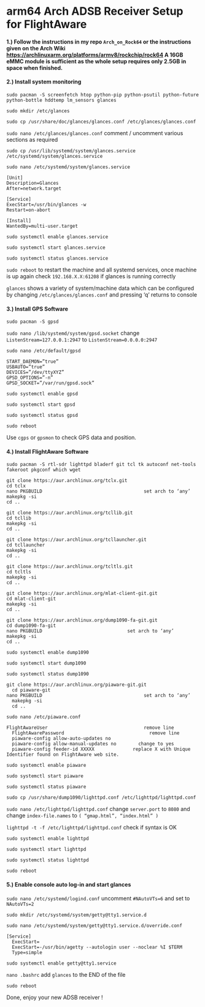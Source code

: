 # arm64 Arch ADSB Receiver Setup for FlightAware

#### 1.)  Follow the instructions in my repo `Arch_on_Rock64` or the instructions	given on the Arch Wiki https://archlinuxarm.org/platforms/armv8/rockchip/rock64	A 16GB eMMC module is sufficient as the whole setup requires only 2.5GB in space when finished.

#### 2.)  Install system monitoring

`sudo pacman -S screenfetch htop python-pip python-psutil python-future python-bottle hddtemp lm_sensors glances`

`sudo mkdir /etc/glances`

`sudo cp /usr/share/doc/glances/glances.conf /etc/glances/glances.conf`

`sudo nano /etc/glances/glances.conf`     comment / uncomment various sections as required

`sudo cp /usr/lib/systemd/system/glances.service /etc/systemd/system/glances.service`

`sudo nano /etc/systemd/system/glances.service`

    [Unit]
    Description=Glances
    After=network.target

    [Service]
    ExecStart=/usr/bin/glances -w
    Restart=on-abort

    [Install]
    WantedBy=multi-user.target

`sudo systemctl enable glances.service`

`sudo systemctl start glances.service`

`sudo systemctl status glances.service`

`sudo reboot`     to restart the machine and all systemd services, once machine is up again check `192.168.X.X:61208` if glances is running correctly

`glances`     shows a variety of system/machine data which can be	configured by changing `/etc/glances/glances.conf` and pressing ‘q’ returns to console

#### 3.)  Install GPS Software

`sudo pacman -S gpsd`

`sudo nano /lib/systemd/system/gpsd.socket`     change `ListenStream=127.0.0.1:2947` to `ListenStream=0.0.0.0:2947`

`sudo nano /etc/default/gpsd`

    START_DAEMON=”true”
    USBAUTO=”true”
    DEVICES=”/dev/ttyXYZ”
    GPSD_OPTIONS=”-n”
    GPSD_SOCKET=”/var/run/gpsd.sock”

`sudo systemctl enable gpsd`

`sudo systemctl start gpsd`

`sudo systemctl status gpsd`

`sudo reboot`

Use `cgps` or `gpsmon` to check GPS data and position.

#### 4.)  Install FlightAware Software

`sudo pacman -S rtl-sdr lighttpd bladerf git tcl tk autoconf net-tools fakeroot pkgconf which wget`

    git clone https://aur.archlinux.org/tclx.git
    cd tclx
    nano PKGBUILD			                          set arch to ‘any’
    makepkg -si
    cd ..

    git clone https://aur.archlinux.org/tcllib.git
    cd tcllib
    makepkg -si
    cd ..

    git clone https://aur.archlinux.org/tcllauncher.git
    cd tcllauncher
    makepkg -si
    cd ..

    git clone https://aur.archlinux.org/tcltls.git
    cd tcltls
    makepkg -si
    cd ..

    git clone https://aur.archlinux.org/mlat-client-git.git
    cd mlat-client-git
    makepkg -si
    cd ..

    git clone https://aur.archlinux.org/dump1090-fa-git.git
    cd dump1090-fa-git
    nano PKGBUILD                               set arch to ‘any’
    makepkg -si
    cd ..

`sudo systemctl enable dump1090`

`sudo systemctl start dump1090`

`sudo systemctl status dump1090`

    git clone https://aur.archlinux.org/piaware-git.git
	  cd piaware-git
  	nano PKGBUILD			                          set arch to ‘any’
	  makepkg -si
	  cd ..

`sudo nano /etc/piaware.conf`

    FlightAwareUser				                      remove line
	  FlightAwarePassword			                    remove line
	  piaware-config allow-auto-updates no
	  piaware-config allow-manual-updates no	    change to yes
	  piaware-config feeder-id XXXXX              replace X with Unique Identifier found on FlightAware web site.

`sudo systemctl enable piaware`

`sudo systemctl start piaware`

`sudo systemctl status piaware`

`sudo cp /usr/share/dump1090/lighttpd.conf /etc/lighttpd/lighttpd.conf`

`sudo nano /etc/lighttpd/lighttpd.conf`         change `server.port` to `8080` and change `index-file.names` to `( “gmap.html”, “index.html” )`

`lighttpd -t -f /etc/lighttpd/lighttpd.conf`    check if syntax is OK

`sudo systemctl enable lighttpd`

`sudo systemctl start lighttpd`

`sudo systemctl status lighttpd`

`sudo reboot`

#### 5.)  Enable console auto log-in and start glances

`sudo nano /etc/systemd/logind.conf`            uncomment `#NAutoVTs=6` and set to `NAutoVTs=2`

`sudo mkdir /etc/systemd/system/getty@tty1.service.d`

`sudo nano /etc/systemd/system/getty@tty1.service.d/override.conf`

    [Service]
	  ExecStart=
	  ExecStart=-/usr/bin/agetty --autologin user --noclear %I $TERM
	  Type=simple

`sudo systemctl enable getty@tty1.service`

`nano .bashrc`                                  add `glances` to the END of the file

`sudo reboot`

Done, enjoy your new ADSB receiver !
